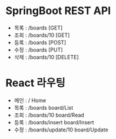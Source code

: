 # SpringBoot REST API
- 목록 : /boards        [GET]
- 조회 : /boards/10     [GET]
- 등록 : /boards        [POST]
- 수정 : /boards        [PUT]
- 삭제 : /boards/10     [DELETE]

# React 라우팅
- 메인 : /                     Home
- 목록 : /boards               board/List
- 조회 : /boards/10            board/Read
- 등록 : /boards/insert        board/Insert
- 수정 : /boards/update/10     board/Update